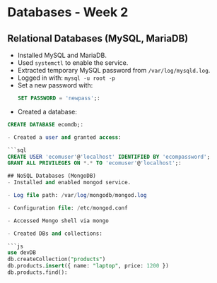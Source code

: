 # Databases - Week 2

## Relational Databases (MySQL, MariaDB)

- Installed MySQL and MariaDB.
- Used `systemctl` to enable the service.
- Extracted temporary MySQL password from `/var/log/mysqld.log`.
- Logged in with: `mysql -u root -p`
- Set a new password with:
  ```sql
  SET PASSWORD = 'newpass';:
- Created a database:

```sql
CREATE DATABASE ecomdb;:

- Created a user and granted access:

```sql
CREATE USER 'ecomuser'@'localhost' IDENTIFIED BY 'ecompassword';
GRANT ALL PRIVILEGES ON *.* TO 'ecomuser'@'localhost';:

## NoSQL Databases (MongoDB)
- Installed and enabled mongod service.

- Log file path: /var/log/mongodb/mongod.log

- Configuration file: /etc/mongod.conf

- Accessed Mongo shell via mongo

- Created DBs and collections:

```js
use devDB
db.createCollection("products")
db.products.insert({ name: "laptop", price: 1200 })
db.products.find():

